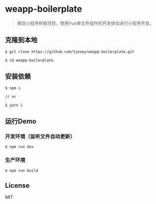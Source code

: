# weapp-boilerplate

> 微信小程序样板项目，使用Vue单文件组件的开发体验进行小程序开发。

## 克隆到本地

```shell
$ git clone https://github.com/tjeeay/weapp-boilerplate.git

$ cd weapp-boilerplate
```

## 安装依赖

```shell
$ npm i

// or

$ yarn i
```

## 运行Demo

### 开发环境（监听文件自动更新）

```shell
$ npm run dev
```

### 生产环境

```shell
$ npm run build
```

## License

MIT
